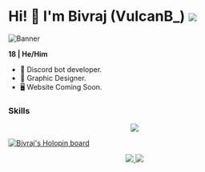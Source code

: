 # Hi! 👋 I'm Bivraj (VulcanB_) ![](https://komarev.com/ghpvc/?username=biv7200&style=for-the-badge&color=d60e0e&label=Visitors) 

![Banner](https://cdn.discordapp.com/attachments/949267750302384150/1030482928133754890/BivrajGItBanner.png)

**18 | He/Him**
- 🤖 Discord bot developer.
- 🎨 Graphic Designer.
- 🖥 Website Coming Soon.


### Skills 
<p align="center">
  <a href="https://skillicons.dev">
    <img src="https://skillicons.dev/icons?i=py,html,css,ps,ae,pr,xd" />
  </a>
</p>
                    
[![Bivraj's Holopin board](https://holopin.io/api/user/board?user=biv720)](https://holopin.io/@biv720)

<p align="center"><a href="https://twitter.com/Bivraj_" target="_blank"><img src="https://img.shields.io/badge/Bivraj%20-%231DA1F2.svg?&style=for-the-badge&logo=Twitter&logoColor=white"/> <img src="https://dcbadge.vercel.app/api/shield/672292543135744020"/></a>
